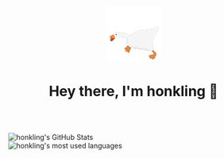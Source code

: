 <div align="center">

<img src="https://github.com/honkling/honkling/blob/master/goosewaddle.gif" /><br />
<h1>Hey there, I'm honkling 👋</h1><br />

</div>

<br />

![honkling's GitHub Stats](https://github-readme-stats.vercel.app/api?username=honkling&show_icons=true&theme=dracula)<br />
![honkling's most used languages](https://github-readme-stats.vercel.app/api/top-langs/?username=honkling&show_icons=true&theme=dracula)<br />

